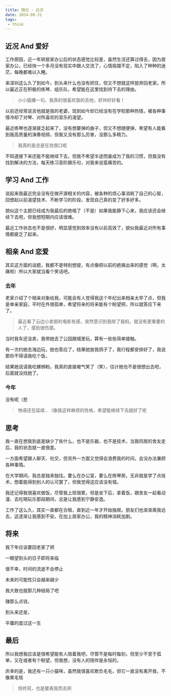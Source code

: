 ```yaml
---
title: 随记 - 近况
date: 2024-08-31
tags:
 - think
---
```


<meting-js type="song" theme="var(--hy-c-primary)" server="netease"  id="2071193941" autoplay="true" />

## 近况 And 爱好

工作原因，近一年转居家办公后的状态感觉比较差，虽然生活还算过得去，因为居家办公，已经快一个多月没有现实中跟人交流了，心情摇摆不定，陷入了种种的迷茫，每晚都难以入睡。

来深圳这么久了到如今，到头来什么也没有抓住，但又不想就这样放弃回老家。所以最近正在积极的练琴、组乐队，希望能在这里找到待下去的理由。

> 小小插播一句，我真的很喜欢我的吉他，好帅好好看！

<!-- 图片 -->
<hairy-image-group row="240px" col="160px">
  <hairy-image fit="cover" src="/follow-me/1.jpg" />
  <hairy-image fit="cover" src="/follow-me/IMG_20240909_235919.jpg" />
</hairy-image-group>

<!-- more -->

以前还经常说吉他就是我的老婆，现到如今却已经没有在学校那种热情，被各种事情冷却了对琴、对所喜欢的音乐的渴望。

最近练琴也逐渐疲乏起来了，没有想要弹的曲子，但又不想随便弹，希望有人能看到我高质量的演奏视频，但我又没有那么厉害，没那么多精力。

> 我真的是总是在找借口呢

不知道接下来还能不能继续下去，但我不希望半途而废成为了我的习惯，但我没有找到解决的方法，每天练习音阶跟乐句，对我来说蛮痛苦的。

## 学习 And 工作

说起来我最近完全没有在做开源相关的内容，被各种的烦心事消耗了自己的心智，回想起以前渴望技术、不断学习的阶段，发现自己真的变了好多好多。

貌似这个主题已经成为我最后的绝唱了（不是）如果我能静下心来，我应该还会继续下去吧，但我想短期内应该很难。

最近工作状态也不是很好，明显感觉到效率没有以前高效了，貌似我最近对所有事情都疲乏了起来。

<hairy-image-group row="240px">
  <hairy-image src="/follow-me/2.jpg" />
  <hairy-image src="/follow-me/Screenshot_2024-07-07-19-51-43-151_com.tencent.mo.jpg" />
</hairy-image-group>

## 相亲 And 恋爱

其实这方面的话题，我都不是特别想提，有点像把以前的疤揭出来的感觉（啊，太痛啦）所以大家就当看个笑话吧。

### 去年

老家介绍了个相亲对象给我，可能会有人觉得我这个年纪出来相亲太早了点，但我是单亲家庭，平时在外很孤单，希望将来的将来能有个盼望把，所以就答应下来了。

> 最近看了云边小卖部的电影有感，突然意识到我除了我妈，就没有更重要的人了，感到很伤感。

当时我车还没卖，我带她去了公园跟城里玩，算有一些些简单接触。

有一次约她去海边玩，她也答应了，结果她放我鸽子了，我行程都安排好了，我说那你不得请我吃个饭，

结果她说请我吃螺蛳粉。我真的直接被气笑了（笑），估计她也不是很想出去吧，后面就没找她了。

### 今年

没有呢（悲

> 物语还在延续...（像我这样麻烦的性格，希望能继续下去就好了呢

## 思考

我一直在想我到底是缺少了些什么，也不是乐器，也不是技术，当我同居的舍友走后，我的状态就一直很差。

一方面希望跟人聊天、社交，但另外一方面又觉得会浪费我的时间，会没办法兼顾各种事情。

在大学期间，我总是独来独往。要么在办公室，要么在练琴房。无非就是学了点技术，想着能得到别人的认可罢了，但我觉得这应该没有错。

我还记得我很喜欢做饭，尽管我上班很累，但是坐下后，拿着饭，跟舍友一起看动漫、去吃喝玩乐那段期间，总是让我感到宁静安逸。

工作了这么久，其实一直都在合租，直到近一年才开始独居。朋友们也渐渐离我远去，这逐渐让我感到不安。在加上居家办公，我的精神消耗加剧。

## 将来

我下年应该要回老家了把

一眼望到头的日子即将来临

很不幸，时间的流逝不会停止

未来的可能性只会越来越少

我大致也就那几种结局了吧

赚那么点钱，

到头来还是，

平庸的度过这一生

## 最后

所以我想我应该是很希望能有人陪着我吧，尽管不是每时每刻，但至少不至于孤单，又在或者有个盼望，但我想，没有人的陪伴是永恒的。

庆幸的是，我还有一只小猫咪，虽然我很喜欢欺负毛毛，但它一直没有离开我，不像某毛毯

> 但终究，也是要离我而去把

<hairy-image-group row="240px" col="120px">
  <hairy-image fit="cover" src="/follow-me/ca-1.jpg" />
  <hairy-image fit="cover" src="/follow-me/ca-2.jpg" />
  <hairy-image fit="cover" src="/follow-me/IMG_20240712_141219.jpg" />
</hairy-image-group>
